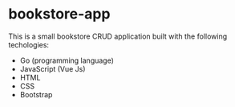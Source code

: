 # bookstore-app
This is a small bookstore CRUD application built with the following techologies:
- Go (programming language)
- JavaScript (Vue Js)
- HTML 
- CSS 
- Bootstrap 
